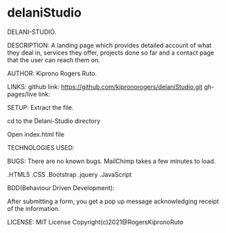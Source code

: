 # delaniStudio
DELANI-STUDIO.

DESCRIPTION:
A landing page which provides detailed account of what they deal in, services they offer, projects done so far and a contact page that the user can reach them on.

AUTHOR:
Kiprono Rogers Ruto.

LINKS:
github link: https://github.com/kipronorogers/delaniStudio.git
gh-pages/live link: 


SETUP:
Extract the file.

cd to the Delani-Studio directory

Open index.html file

TECHNOLOGIES USED:

BUGS:
There are no known bugs.
MailChimp takes a few minutes to load.

.HTML5
.CSS
.Bootstrap
.jquery
.JavaScript

BDD(Behaviour Driven Development):

After submitting a form, you get a pop up message acknowledging receipt of the information.


LICENSE:
MIT License
Copyright(c)2021@RogersKipronoRuto